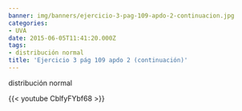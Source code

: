 ```yaml
---
banner: img/banners/ejercicio-3-pag-109-apdo-2-continuacion.jpg
categories:
- UVA
date: 2015-06-05T11:41:20.000Z
tags:
- distribución normal
title: 'Ejercicio 3 pág 109 apdo 2 (continuación)'
---
```


distribución normal

{{< youtube CblfyFYbf68 >}}
